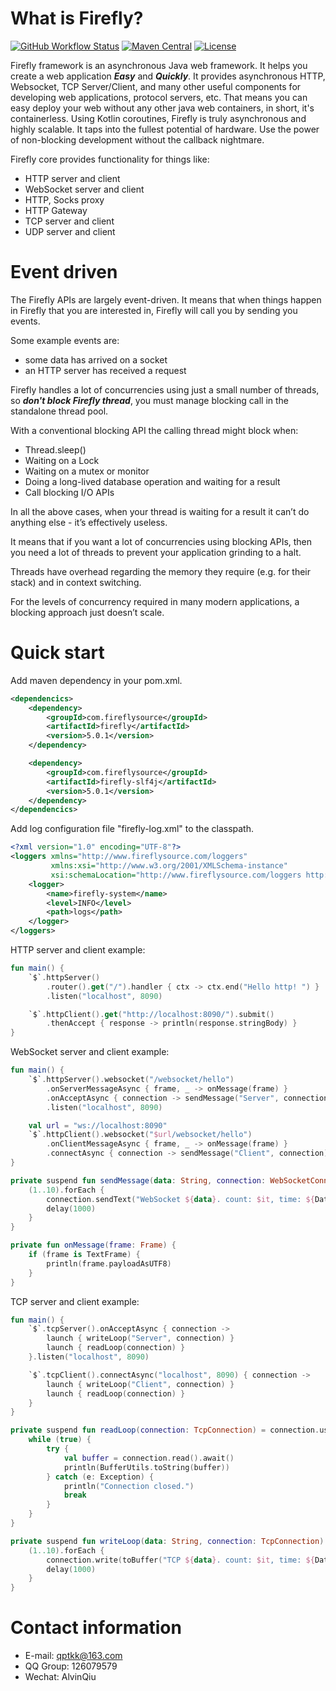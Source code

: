# What is Firefly?
[![GitHub Workflow Status](https://img.shields.io/github/workflow/status/hypercube1024/firefly/CI)](https://github.com/hypercube1024/firefly)
[![Maven Central](https://img.shields.io/maven-central/v/com.fireflysource/firefly-net)](https://search.maven.org/artifact/com.fireflysource/firefly-net/)
[![License](https://img.shields.io/badge/License-Apache%202.0-blue.svg)](https://opensource.org/licenses/Apache-2.0)

Firefly framework is an asynchronous Java web framework. It helps you create a web application ***Easy*** and ***Quickly***. 
It provides asynchronous HTTP, Websocket, TCP Server/Client, and many other useful components for developing
web applications, protocol servers, etc. That means you can easy deploy your web without any other java web containers,
in short, it's containerless. Using Kotlin coroutines, Firefly is truly asynchronous and highly scalable. It taps into
the fullest potential of hardware. Use the power of non-blocking development without the callback nightmare.

Firefly core provides functionality for things like:

- HTTP server and client
- WebSocket server and client
- HTTP, Socks proxy
- HTTP Gateway
- TCP server and client
- UDP server and client

# Event driven
The Firefly APIs are largely event-driven. It means that when things happen in Firefly that you are interested in,
Firefly will call you by sending you events.

Some example events are:
- some data has arrived on a socket
- an HTTP server has received a request

Firefly handles a lot of concurrencies using just a small number of threads, so ***don't block Firefly thread***, you
must manage blocking call in the standalone thread pool.

With a conventional blocking API the calling thread might block when:
- Thread.sleep()
- Waiting on a Lock
- Waiting on a mutex or monitor
- Doing a long-lived database operation and waiting for a result
- Call blocking I/O APIs

In all the above cases, when your thread is waiting for a result it can’t do anything else - it’s effectively useless.

It means that if you want a lot of concurrencies using blocking APIs, then you need a lot of threads to prevent your
application grinding to a halt.

Threads have overhead regarding the memory they require (e.g. for their stack) and in context switching.

For the levels of concurrency required in many modern applications, a blocking approach just doesn’t scale.

# Quick start
Add maven dependency in your pom.xml.
```xml
<dependencics>
    <dependency>
        <groupId>com.fireflysource</groupId>
        <artifactId>firefly</artifactId>
        <version>5.0.1</version>
    </dependency>

    <dependency>
        <groupId>com.fireflysource</groupId>
        <artifactId>firefly-slf4j</artifactId>
        <version>5.0.1</version>
    </dependency>
</dependencics>
```

Add log configuration file "firefly-log.xml" to the classpath.
```xml
<?xml version="1.0" encoding="UTF-8"?>
<loggers xmlns="http://www.fireflysource.com/loggers"
         xmlns:xsi="http://www.w3.org/2001/XMLSchema-instance"
         xsi:schemaLocation="http://www.fireflysource.com/loggers http://www.fireflysource.com/loggers.xsd">
    <logger>
        <name>firefly-system</name>
        <level>INFO</level>
        <path>logs</path>
    </logger>
</loggers>
```

HTTP server and client example:
```kotlin
fun main() {
    `$`.httpServer()
        .router().get("/").handler { ctx -> ctx.end("Hello http! ") }
        .listen("localhost", 8090)

    `$`.httpClient().get("http://localhost:8090/").submit()
        .thenAccept { response -> println(response.stringBody) }
}
```

WebSocket server and client example:
```kotlin
fun main() {
    `$`.httpServer().websocket("/websocket/hello")
        .onServerMessageAsync { frame, _ -> onMessage(frame) }
        .onAcceptAsync { connection -> sendMessage("Server", connection) }
        .listen("localhost", 8090)

    val url = "ws://localhost:8090"
    `$`.httpClient().websocket("$url/websocket/hello")
        .onClientMessageAsync { frame, _ -> onMessage(frame) }
        .connectAsync { connection -> sendMessage("Client", connection) }
}

private suspend fun sendMessage(data: String, connection: WebSocketConnection) = connection.useAwait {
    (1..10).forEach {
        connection.sendText("WebSocket ${data}. count: $it, time: ${Date()}")
        delay(1000)
    }
}

private fun onMessage(frame: Frame) {
    if (frame is TextFrame) {
        println(frame.payloadAsUTF8)
    }
}
```

TCP server and client example:
```kotlin
fun main() {
    `$`.tcpServer().onAcceptAsync { connection ->
        launch { writeLoop("Server", connection) }
        launch { readLoop(connection) }
    }.listen("localhost", 8090)

    `$`.tcpClient().connectAsync("localhost", 8090) { connection ->
        launch { writeLoop("Client", connection) }
        launch { readLoop(connection) }
    }
}

private suspend fun readLoop(connection: TcpConnection) = connection.useAwait {
    while (true) {
        try {
            val buffer = connection.read().await()
            println(BufferUtils.toString(buffer))
        } catch (e: Exception) {
            println("Connection closed.")
            break
        }
    }
}

private suspend fun writeLoop(data: String, connection: TcpConnection) = connection.useAwait {
    (1..10).forEach {
        connection.write(toBuffer("TCP ${data}. count: $it, time: ${Date()}"))
        delay(1000)
    }
}
```

# Contact information
- E-mail: qptkk@163.com
- QQ Group: 126079579
- Wechat: AlvinQiu
